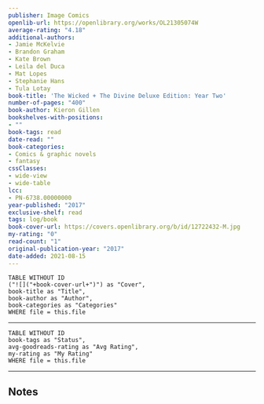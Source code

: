 ```yaml
---
publisher: Image Comics
openlib-url: https://openlibrary.org/works/OL21305074W
average-rating: "4.18"
additional-authors:
- Jamie McKelvie
- Brandon Graham
- Kate Brown
- Leila del Duca
- Mat Lopes
- Stephanie Hans
- Tula Lotay
book-title: 'The Wicked + The Divine Deluxe Edition: Year Two'
number-of-pages: "400"
book-author: Kieron Gillen
bookshelves-with-positions:
- ""
book-tags: read
date-read: ""
book-categories:
- Comics & graphic novels
- fantasy
cssClasses:
- wide-view
- wide-table
lcc:
- PN-6738.00000000
year-published: "2017"
exclusive-shelf: read
tags: log/book
book-cover-url: https://covers.openlibrary.org/b/id/12722432-M.jpg
my-rating: "0"
read-count: "1"
original-publication-year: "2017"
date-added: 2021-08-15
---
```


```dataview
TABLE WITHOUT ID
("![]("+book-cover-url+")") as "Cover",
book-title as "Title",
book-author as "Author",
book-categories as "Categories"
WHERE file = this.file
```
---
```dataview
TABLE WITHOUT ID
book-tags as "Status",
avg-goodreads-rating as "Avg Rating",
my-rating as "My Rating"
WHERE file = this.file
```
---
## Notes


